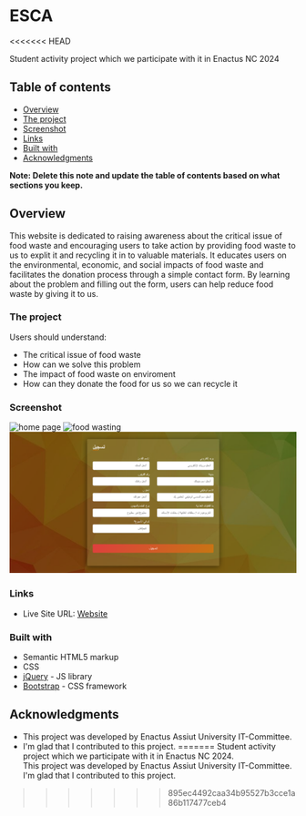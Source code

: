 # ESCA
<<<<<<< HEAD

Student activity project which we participate with it in Enactus NC 2024

## Table of contents

- [Overview](#overview)
- [The project](#the-challenge)
- [Screenshot](#screenshot)
- [Links](#links)
- [Built with](#built-with)
- [Acknowledgments](#acknowledgments)

**Note: Delete this note and update the table of contents based on what sections you keep.**

## Overview

This website is dedicated to raising awareness about the critical issue of food waste and encouraging users to take action by providing food waste to us to explit it and recycling it in to valuable materials. It educates users on the environmental, economic, and social impacts of food waste and facilitates the donation process through a simple contact form. By learning about the problem and filling out the form, users can help reduce food waste by giving it to us.

### The project

Users should understand:

- The critical issue of food waste
- How can we solve this problem
- The impact of food waste on enviroment
- How can they donate the food for us so we can recycle it

### Screenshot

![home page](./project-overview/home-page.png)
![food wasting](./project-overview/food-wasting-page.png)
![registeration form](./project-overview/registeration-form.png)

### Links

- Live Site URL: [Website](https://makhlouf7.github.io/ESCA/)

### Built with

- Semantic HTML5 markup
- CSS
- [jQuery](https://jquery.com/) - JS library
- [Bootstrap](https://getbootstrap.com/) - CSS framework

## Acknowledgments

- This project was developed by Enactus Assiut University IT-Committee.
- I'm glad that I contributed to this project.
=======
Student activity project which we participate with it in Enactus NC 2024.<br>
This project was developed by Enactus Assiut University IT-Committee.<br>
I'm glad that I contributed to this project.
>>>>>>> 895ec4492caa34b95527b3cce1a86b117477ceb4
